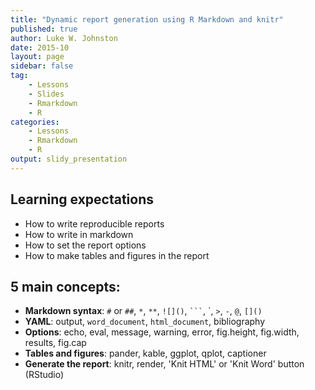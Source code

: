 ```yaml
---
title: "Dynamic report generation using R Markdown and knitr"
published: true
author: Luke W. Johnston
date: 2015-10
layout: page
sidebar: false
tag:
    - Lessons
    - Slides
    - Rmarkdown
    - R
categories:
    - Lessons
    - Rmarkdown
    - R
output: slidy_presentation
---
```


## Learning expectations ##

- How to write reproducible reports
- How to write in markdown
- How to set the report options
- How to make tables and figures in the report

## 5 main concepts: ##

- **Markdown syntax**: `#` or `##`, `*`, `**`, `![]()`, ` ``` `, \`, `>`, `-`,
`@`, `[]()`
- **YAML**: output, `word_document`, `html_document`, bibliography
- **Options**: echo, eval, message, warning, error, fig.height, fig.width,
results, fig.cap
- **Tables and figures**: pander, kable, ggplot, qplot, captioner
- **Generate the report**: knitr, render, 'Knit HTML' or 'Knit Word' button
(RStudio)
    
